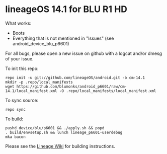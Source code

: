 # lineageOS 14.1 for BLU R1 HD
What works:
- Boots
- Everything that is not mentioned in "Issues" (see android_device_blu_p6601)

For all bugs, please open a new issue on github with a logcat and/or dmesg of your issue.

To init this repo:

    repo init -u git://github.com/lineageOS/android.git -b cm-14.1
    mkdir -p .repo/local_manifests
    wget https://github.com/blumonks/android_p6601/raw/cm-14.1/local_manifest.xml -O .repo/local_manifests/local_manifest.xml

To sync source:

    repo sync

To build:

    pushd device/blu/p6601 && ./apply.sh && popd
    . build/envsetup.sh && lunch lineage_p6601-userdebug
    mka bacon

Please see the [Lineage Wiki](http://www.lineageosrom.com/2017/01/how-to-build-lineageos-rom-for-any.html) for building instructions.
